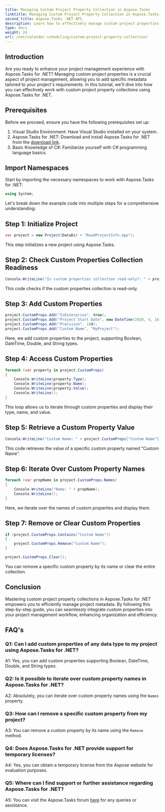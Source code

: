 ```yaml
---
title: Managing Custom Project Property Collection in Aspose.Tasks
linktitle: Managing Custom Project Property Collection in Aspose.Tasks
second_title: Aspose.Tasks .NET API
description: Learn how to effectively manage custom project properties in Aspose.Tasks for .NET, enhancing your project management experience. 
type: docs
weight: 24
url: /net/calendar-scheduling/custom-project-property-collection/
---
```

## Introduction

Are you ready to enhance your project management experience with Aspose.Tasks for .NET? Managing custom project properties is a crucial aspect of project management, allowing you to add specific metadata tailored to your project's requirements. In this tutorial, we'll dive into how you can effectively work with custom project property collections using Aspose.Tasks for .NET.

## Prerequisites

Before we proceed, ensure you have the following prerequisites set up:

1. Visual Studio Environment: Have Visual Studio installed on your system.
2. Aspose.Tasks for .NET: Download and install Aspose.Tasks for .NET from the [download link](https://releases.aspose.com/tasks/net/).
3. Basic Knowledge of C#: Familiarize yourself with C# programming language basics.

## Import Namespaces

Start by importing the necessary namespaces to work with Aspose.Tasks for .NET:

```csharp
using System;


```

Let's break down the example code into multiple steps for a comprehensive understanding:

## Step 1: Initialize Project

```csharp
var project = new Project(DataDir + "ReadProjectInfo.mpp");
```

This step initializes a new project using Aspose.Tasks.

## Step 2: Check Custom Properties Collection Readiness

```csharp
Console.WriteLine("Is custom properties collection read-only?: " + project.CustomProps.IsReadOnly);
```

This code checks if the custom properties collection is read-only.

## Step 3: Add Custom Properties

```csharp
project.CustomProps.Add("IsEnterprise", true);
project.CustomProps.Add("Project Start Date", new DateTime(2020, 4, 16, 8, 0, 0));
project.CustomProps.Add("Precision", 10d);
project.CustomProps.Add("Custom Name", "MyProject");
```

Here, we add custom properties to the project, supporting Boolean, DateTime, Double, and String types.

## Step 4: Access Custom Properties

```csharp
foreach (var property in project.CustomProps)
{
    Console.WriteLine(property.Type);
    Console.WriteLine(property.Name);
    Console.WriteLine(property.Value);
    Console.WriteLine();
}
```

This loop allows us to iterate through custom properties and display their type, name, and value.

## Step 5: Retrieve a Custom Property Value

```csharp
Console.WriteLine("Custom Name: " + project.CustomProps["Custom Name"]);
```

This code retrieves the value of a specific custom property named "Custom Name".

## Step 6: Iterate Over Custom Property Names

```csharp
foreach (var propName in project.CustomProps.Names)
{
    Console.WriteLine("Name: " + propName);
    Console.WriteLine();
}
```

Here, we iterate over the names of custom properties and display them.

## Step 7: Remove or Clear Custom Properties

```csharp
if (project.CustomProps.Contains("Custom Name"))
{
    project.CustomProps.Remove("Custom Name");
}

project.CustomProps.Clear();
```

You can remove a specific custom property by its name or clear the entire collection.

## Conclusion

Mastering custom project property collections in Aspose.Tasks for .NET empowers you to efficiently manage project metadata. By following this step-by-step guide, you can seamlessly integrate custom properties into your project management workflow, enhancing organization and efficiency.

## FAQ's

### Q1: Can I add custom properties of any data type to my project using Aspose.Tasks for .NET?

A1: Yes, you can add custom properties supporting Boolean, DateTime, Double, and String types.

### Q2: Is it possible to iterate over custom property names in Aspose.Tasks for .NET?

A2: Absolutely, you can iterate over custom property names using the `Names` property.

### Q3: How can I remove a specific custom property from my project?

A3: You can remove a custom property by its name using the `Remove` method.

### Q4: Does Aspose.Tasks for .NET provide support for temporary licenses?

A4: Yes, you can obtain a temporary license from the Aspose website for evaluation purposes.

### Q5: Where can I find support or further assistance regarding Aspose.Tasks for .NET?

A5: You can visit the Aspose.Tasks forum [here](https://forum.aspose.com/c/tasks/15) for any queries or assistance.

